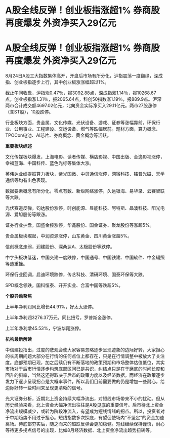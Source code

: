 # A股全线反弹！创业板指涨超1% 券商股再度爆发 外资净买入29亿元

# A股全线反弹！创业板指涨超1% 券商股再度爆发 外资净买入29亿元

8月24日A股三大指数集体高开，开盘后市场有所分化，沪指震荡一度翻绿，深成指、创业板指逐步上行，其中创业板涨涨幅超过1%。

截止午间收盘，沪指涨0.47％，报3092.88点，深成指涨1.14％，报10268.67点，创业板指涨1.31％，报2065.64点，科创50指数涨1.19％，报889.9点。沪深两市合计成交额4697.02亿元，北向资金实际净买入29.11亿元。两市27股涨停（含ST股），10股跌停。

行业板块方面，贵金属、文化传媒、光伏设备、游戏、证券等涨幅靠前，环保行业、公用事业、工程建设、交运设备、燃气等跌幅居前。题材方面，算力概念、TPOCon电池、AI芯片、券商概念、黄金概念等活跃。

**重要板块综述**

文化传媒板块爆发，上海电影、读者传媒、横店影视、中国出版、金逸影视涨停，幸福蓝海、中国科传、蓝色光标等集体大涨。

英伟达业绩提振算力板块，紫光国微、中贝通信涨停，网宿科技、铭普光磁、天孚通信等均有出色表现。

数据要素概念有所分化，零点有数、新炬网络涨停，久远银海、易华录、云赛智联等大跌。

光伏赛道反弹，钧达股份涨停，时创能源、昱能科技、阿特斯、晶澳科技、阳光电源、爱旭股份等跟涨。

证券行业护盘，国盛金控涨停，华鑫股份、国金证券、聚龙股份等涨超5%。

贵金属板块崛起，中润资源涨停，山东黄金、四川黄金涨超5%。

信创概念走弱，润建股份、深桑达A、太极股份等跌停。

中字头板块低迷，中国交建一度跌停，中国通号、中国铁建、中国软件、中金辐照等遭重挫。

环保行业回调，启迪环境跌停，传艺科技、清研环境、国泰环保等大跌。

SPD概念领跌，国科恒泰、开开实业、合富中国等跌超5%。

**个股异动聚焦**

上半年净利润同比增长44.91%，好太太涨停。

上半年净利润3276.37万元，同比扭亏，罗普斯金涨停。

上半年净利增45.53%，宁波华翔涨停。

**机构最新解读**

中信建投指出，过度的悲观会使大家容易忽略逐步呈现迹象的边际好转，大家担心的长周期问题大部分在行情的任何点位上都存在，只是在行情调整中被放大了关注度。底部预期已现，加之后续仍有不断落地的政策预期和市场整体估值低位，其实市场对于后市行情逐步构筑底部区间已是共识，纠结点只是在于磨底的时间长度和回升的斜率，当然这还得取决于后市的政策力度以及经济数据，而经济在政策逐步发力下逐步呈现拐点是大概率事件，所以我们目前需要做的仍是增加一些耐心，给边际好转一些时间来呈现更清晰的信号。

光大证券分析，近期北上资金持续大幅净流出，对短线市场带来不小的扰动。但从历史经验来看，北上资金大幅净流出往往是A股见底的重要信号。后市待北上资金净流出规模减少，或转为阶段净流入，有望成为短线情绪的拐点。所以，投资者对于中期趋势不用过于担心。短线指数多次探底，有望促使场内“不坚定”的资金加速离场。待底部夯实后，随之而来的超跌反弹会更加稳健。短线继续保持谨慎，耐心等待更多拐点信号的出现，比如8月经济数据、北上资金净流出趋势扭转等。

